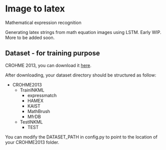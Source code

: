 # Image to latex
Mathematical expression recognition

Generating latex strings from math equation images using LSTM.
Early WIP. More to be added soon.

## Dataset - for training purpose
CROHME 2013, you can download it [here](http://www.iapr-tc11.org/mediawiki/index.php/CROHME:_Competition_on_Recognition_of_Online_Handwritten_Mathematical_Expressions).

After downloading, your dataset directory should be structured as follow:

* CROHME2013
    * TrainINKML
      * expressmatch
      * HAMEX
      * KAIST
      * MathBrush
      * MfrDB
    * TestINKML
      * TEST

You can modify the DATASET_PATH in config.py to point to the location of your CROHME2013 folder.
